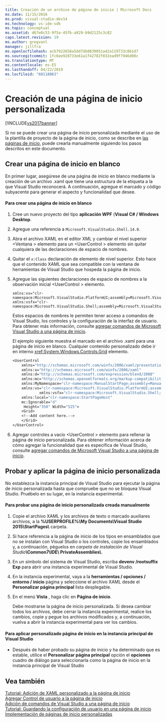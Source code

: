 ```yaml
---
title: Creación de un archivo de página de inicio | Microsoft Docs
ms.date: 11/15/2016
ms.prod: visual-studio-dev14
ms.technology: vs-ide-sdk
ms.topic: conceptual
ms.assetid: d67e0c53-9f5a-45fb-a929-b9d2125c3c82
caps.latest.revision: 19
ms.author: gregvanl
manager: jillfra
ms.openlocfilehash: acb7922658a5dd7db0839051a42a119733c8b1d7
ms.sourcegitcommit: 1fc6ee928733e61a1f42782f832ead9f7946d00c
ms.translationtype: MT
ms.contentlocale: es-ES
ms.lasthandoff: 04/22/2019
ms.locfileid: "60118063"
---
```

# <a name="creating-a-custom-start-page"></a>Creación de una página de inicio personalizada
[!INCLUDE[vs2017banner](../includes/vs2017banner.md)]

Si no se puede crear una página de inicio personalizada mediante el uso de la plantilla de proyecto de la página de inicio, como se describe en [las páginas de inicio](../misc/creating-your-own-start-page.md), puede crearla manualmente siguiendo los pasos descritos en este documento.  
  
## <a name="creating-a-blank-start-page"></a>Crear una página de inicio en blanco  
 En primer lugar, asegúrese de una página de inicio en blanco mediante la creación de un archivo .xaml que tiene una estructura de la etiqueta a la que Visual Studio reconocerá. A continuación, agregue el marcado y código subyacente para generar el aspecto y funcionalidad que desee.  
  
#### <a name="to-create-a-blank-start-page"></a>Para crear una página de inicio en blanco  
  
1. Cree un nuevo proyecto del tipo **aplicación WPF** (**Visual C# / Windows Desktop**.  
  
2. Agregue una referencia a `Microsoft.VisualStudio.Shell.14.0`.  
  
3. Abra el archivo XAML en el editor XML y cambiar el nivel superior \<Ventana > elemento para un \<UserControl > elemento sin quitar cualquiera de las declaraciones de espacio de nombres.  
  
4. Quitar el `x:Class` declaración de elemento de nivel superior. Esto hace que el contenido XAML que sea compatible con la ventana de herramientas de Visual Studio que hospeda la página de inicio.  
  
5. Agregue las siguientes declaraciones de espacio de nombres a la observación inicial \<UserControl > elemento.  
  
    ```  
    xmlns:vs="clr-namespace:Microsoft.VisualStudio.PlatformUI;assembly=Microsoft.VisualStudio.Shell.14.0"  
    xmlns:vsfx="clr-namespace:Microsoft.VisualStudio.Shell;assembly=Microsoft.VisualStudio.Shell.14.0"  
    ```  
  
     Estos espacios de nombres le permiten tener acceso a comandos de Visual Studio, los controles y la configuración de la interfaz de usuario. Para obtener más información, consulte [agregar comandos de Microsoft Visual Studio a una página de inicio](../extensibility/adding-visual-studio-commands-to-a-start-page.md).  
  
     El ejemplo siguiente muestra el marcado en el archivo .xaml para una página de inicio en blanco. Cualquier contenido personalizado debe ir en interno <xref:System.Windows.Controls.Grid> elemento.  
  
    ```vb  
    <UserControl  
        xmlns="http://schemas.microsoft.com/winfx/2006/xaml/presentation"  
        xmlns:x="http://schemas.microsoft.com/winfx/2006/xaml"  
        xmlns:d="http://schemas.microsoft.com/expression/blend/2008"  
        xmlns:mc="http://schemas.openxmlformats.org/markup-compatibility/2006"  
        xmlns:MyNamespace="clr-namespace:ManualStartPage;assembly=ManualStartPage"  
        xmlns:vs="clr-namespace:Microsoft.VisualStudio.PlatformUI;assembly=Microsoft.VisualStudio.Shell.14.0"  
                xmlns:vsfx="clr-namespace:Microsoft.VisualStudio.Shell;assembly=Microsoft.VisualStudio.Shell.14.0"  
        xmlns:local="clr-namespace:StartPageHost"  
        mc:Ignorable="d"  
         Height="350" Width="525">  
        <Grid>  
        <!--Add content here.-->  
        </Grid>  
    </UserControl>  
    ```  
  
6. Agregar controles a vacío \<UserControl > elemento para rellenar la página de inicio personalizada. Para obtener información acerca de cómo agregar la funcionalidad que es específica de Visual Studio, consulte [agregar comandos de Microsoft Visual Studio a una página de inicio](../extensibility/adding-visual-studio-commands-to-a-start-page.md).  
  
## <a name="testing-and-applying-the-custom-start-page"></a>Probar y aplicar la página de inicio personalizada  
 No establezca la instancia principal de Visual Studio para ejecutar la página de inicio personalizada hasta que compruebe que no se bloquea Visual Studio. Pruébelo en su lugar, en la instancia experimental.  
  
#### <a name="to-test-a-manually-created-custom-start-page"></a>Para probar una página de inicio personalizada creada manualmente  
  
1. Copie el archivo XAML y los archivos de texto o marcado auxiliares archivos, a la **%USERPROFILE%\My Documents\Visual Studio 2015\StartPages\\**  carpeta.  
  
2. Si hace referencia a la página de inicio de los tipos en ensamblados que no se instalan con Visual Studio o los controles, copie los ensamblados y, a continuación, péguelos en _carpeta de instalación de Visual Studio_**\Common7\IDE\ PrivateAssemblies\\**.  
  
3. En un símbolo del sistema de Visual Studio, escriba **devenv /rootsuffix Exp** para abrir una instancia experimental de Visual Studio.  
  
4. En la instancia experimental, vaya a la **herramientas / opciones / entorno / inicio** página y seleccione el archivo XAML desde el **Personalizar página principal** lista desplegable.  
  
5. En el menú **Vista** , haga clic en **Página de inicio**.  
  
     Debe mostrarse la página de inicio personalizada. Si desea cambiar todos los archivos, debe cerrar la instancia experimental, realice los cambios, copie y pegue los archivos modificados y, a continuación, vuelva a abrir la instancia experimental para ver los cambios.  
  
#### <a name="to-apply-the-custom-start-page-in-the-primary-instance-of-visual-studio"></a>Para aplicar personalizado página de inicio en la instancia principal de Visual Studio  
  
- Después de haber probado su página de inicio y ha determinado que es estable, utilice el **Personalizar página principal** opción el **opciones** cuadro de diálogo para seleccionarla como la página de inicio en la instancia principal de Visual Studio  
  
## <a name="see-also"></a>Vea también  
 [Tutorial: Adición de XAML personalizado a la página de inicio](../extensibility/walkthrough-adding-custom-xaml-to-the-start-page.md)   
 [Agregar Control de usuario a la página de inicio](../extensibility/adding-user-control-to-the-start-page.md)   
 [Adición de comandos de Visual Studio a una página de inicio](../extensibility/adding-visual-studio-commands-to-a-start-page.md)   
 [Tutorial: Guardando la configuración de usuario en una página de inicio](../extensibility/walkthrough-saving-user-settings-on-a-start-page.md)   
 [Implementación de páginas de inicio personalizadas](../extensibility/deploying-custom-start-pages.md)

